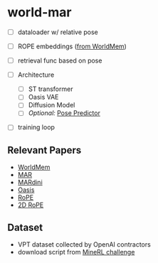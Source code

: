 # world-mar

- [ ] dataloader w/ relative pose
- [ ] ROPE embeddings ([from WorldMem](https://github.com/xizaoqu/WorldMem/blob/main/algorithms/worldmem/models/rotary_embedding_torch.py))
- [ ] retrieval func based on pose
- [ ] Architecture
    - [ ] ST transformer
    - [ ] Oasis VAE
    - [ ] Diffusion Model
    - [ ] _Optional:_ [Pose Predictor](https://github.com/xizaoqu/WorldMem/blob/main/algorithms/worldmem/models/pose_prediction.py)
- [ ] training loop


## Relevant Papers
- [WorldMem](https://www.arxiv.org/pdf/2504.12369)
- [MAR](https://arxiv.org/pdf/2406.11838)
- [MARdini](https://arxiv.org/pdf/2410.20280)
- [Oasis](https://oasis-model.github.io/)
- [RoPE](https://arxiv.org/pdf/2104.09864)
- [2D RoPE](https://arxiv.org/pdf/2403.13298)

## Dataset
- VPT dataset collected by OpenAI contractors
- download script from [MineRL challenge](https://github.com/minerllabs/basalt-2022-behavioural-cloning-baseline)

